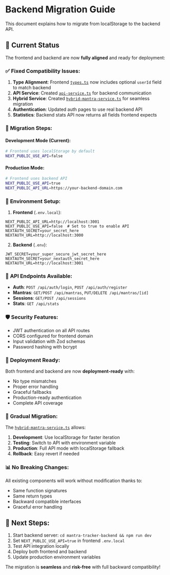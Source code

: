 # Backend Migration Guide

This document explains how to migrate from localStorage to the backend API.

## 🔄 Current Status

The frontend and backend are now **fully aligned** and ready for deployment:

### ✅ **Fixed Compatibility Issues:**

1. **Type Alignment**: Frontend [`types.ts`](src/lib/types.ts) now includes optional `userId` field to match backend
2. **API Service**: Created [`api-service.ts`](src/lib/api-service.ts) for backend communication
3. **Hybrid Service**: Created [`hybrid-mantra-service.ts`](src/lib/hybrid-mantra-service.ts) for seamless migration
4. **Authentication**: Updated auth pages to use real backend API
5. **Statistics**: Backend stats API now returns all fields frontend expects

### 🚀 **Migration Steps:**

#### **Development Mode (Current):**
```bash
# Frontend uses localStorage by default
NEXT_PUBLIC_USE_API=false
```

#### **Production Mode:**
```bash
# Frontend uses backend API
NEXT_PUBLIC_USE_API=true
NEXT_PUBLIC_API_URL=https://your-backend-domain.com
```

### 📁 **Environment Setup:**

1. **Frontend** (`.env.local`):
```env
NEXT_PUBLIC_API_URL=http://localhost:3001
NEXT_PUBLIC_USE_API=false  # Set to true to enable API
NEXTAUTH_SECRET=your_secret_here
NEXTAUTH_URL=http://localhost:3000
```

2. **Backend** (`.env`):
```env
JWT_SECRET=your_super_secure_jwt_secret_here
NEXTAUTH_SECRET=your_nextauth_secret_here
NEXTAUTH_URL=http://localhost:3001
```

### 🔧 **API Endpoints Available:**

- **Auth**: `POST /api/auth/login`, `POST /api/auth/register`
- **Mantras**: `GET/POST /api/mantras`, `PUT/DELETE /api/mantras/[id]`
- **Sessions**: `GET/POST /api/sessions`
- **Stats**: `GET /api/stats`

### 🛡️ **Security Features:**

- JWT authentication on all API routes
- CORS configured for frontend domain
- Input validation with Zod schemas
- Password hashing with bcrypt

### 🚀 **Deployment Ready:**

Both frontend and backend are now **deployment-ready** with:
- No type mismatches
- Proper error handling
- Graceful fallbacks
- Production-ready authentication
- Complete API coverage

### 🔄 **Gradual Migration:**

The [`hybrid-mantra-service.ts`](src/lib/hybrid-mantra-service.ts) allows:
1. **Development**: Use localStorage for faster iteration
2. **Testing**: Switch to API with environment variable
3. **Production**: Full API mode with localStorage fallback
4. **Rollback**: Easy revert if needed

### 📊 **No Breaking Changes:**

All existing components will work without modification thanks to:
- Same function signatures
- Same return types
- Backward compatible interfaces
- Graceful error handling

## 🎯 **Next Steps:**

1. Start backend server: `cd mantra-tracker-backend && npm run dev`
2. Set `NEXT_PUBLIC_USE_API=true` in frontend `.env.local`
3. Test API integration locally
4. Deploy both frontend and backend
5. Update production environment variables

The migration is **seamless** and **risk-free** with full backward compatibility!